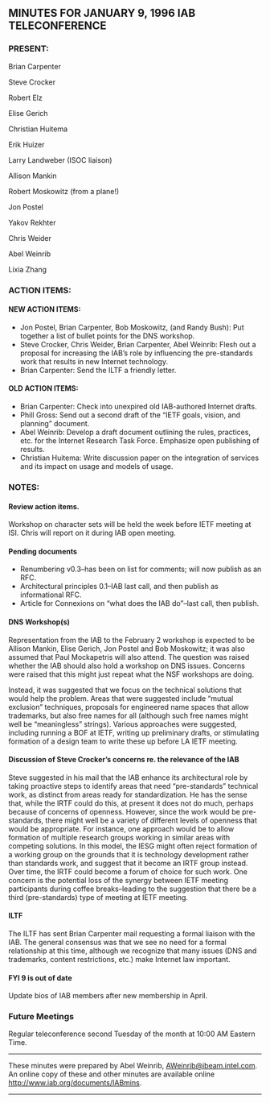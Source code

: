 
MINUTES FOR JANUARY 9, 1996 IAB TELECONFERENCE
----------------------------------------------


### PRESENT:



 Brian Carpenter  

 Steve Crocker  

 Robert Elz  

 Elise Gerich  

 Christian Huitema  

 Erik Huizer  

 Larry Landweber (ISOC liaison)  

 Allison Mankin  

 Robert Moskowitz (from a plane!)  

 Jon Postel  

 Yakov Rekhter  

 Chris Weider  

 Abel Weinrib  

Lixia Zhang

### ACTION ITEMS:


#### NEW ACTION ITEMS:

+ Jon Postel, Brian Carpenter, Bob Moskowitz, (and Randy Bush): Put together a list of bullet points for the DNS workshop.
+ Steve Crocker, Chris Weider, Brian Carpenter, Abel Weinrib: Flesh out a proposal for increasing the IAB’s role by influencing the pre-standards work that results in new Internet technology.
+ Brian Carpenter: Send the ILTF a friendly letter.

#### OLD ACTION ITEMS:

+ Brian Carpenter: Check into unexpired old IAB-authored Internet drafts.
+ Phill Gross: Send out a second draft of the “IETF goals, vision, and planning” document.
+ Abel Weinrib: Develop a draft document outlining the rules, practices, etc. for the Internet Research Task Force. Emphasize open publishing of results.
+ Christian Huitema: Write discussion paper on the integration of services and its impact on usage and models of usage.


### NOTES:


#### Review action items.


Workshop on character sets will be held the week before IETF meeting at ISI. Chris will report on it during IAB open meeting.

#### Pending documents

- Renumbering v0.3–has been on list for comments; will now publish as an RFC.
- Architectural principles 0.1–IAB last call, and then publish as informational RFC.
- Article for Connexions on “what does the IAB do”–last call, then publish.

#### DNS Workshop(s)


Representation from the IAB to the February 2 workshop is expected to be Allison Mankin, Elise Gerich, Jon Postel and Bob Moskowitz; it was also assumed that Paul Mockapetris will also attend.
 The question was raised whether the IAB should also hold a workshop on DNS issues. Concerns were raised that this might just repeat what the NSF workshops are doing. 


 Instead, it was suggested that we focus on the technical solutions that would help the problem. Areas that were suggested include “mutual exclusion” techniques, proposals for engineered name spaces that allow trademarks, but also free names for all (although such free names might well be “meaningless” strings). Various approaches were suggested, including running a BOF at IETF, writing up preliminary drafts, or stimulating formation of a design team to write these up before LA IETF meeting. 


#### Discussion of Steve Crocker’s concerns re. the relevance of the IAB


Steve suggested in his mail that the IAB enhance its architectural role by taking proactive steps to identify areas that need “pre-standards” technical work, as distinct from areas ready for standardization. He has the sense that, while the IRTF could do this, at present it does not do much, perhaps because of concerns of openness. However, since the work would be pre-standards, there might well be a variety of different levels of openness that would be appropriate. For instance, one approach would be to allow formation of multiple research groups working in similar areas with competing solutions.
 In this model, the IESG might often reject formation of a working group on the grounds that it is technology development rather than standards work, and suggest that it become an IRTF group instead. Over time, the IRTF could become a forum of choice for such work. One concern is the potential loss of the synergy between IETF meeting participants during coffee breaks–leading to the suggestion that there be a third (pre-standards) type of meeting at IETF meeting. 


#### ILTF


The ILTF has sent Brian Carpenter mail requesting a formal liaison with the IAB. The general consensus was that we see no need for a formal relationship at this time, although we recognize that many issues (DNS and trademarks, content restrictions, etc.) make Internet law important.

#### FYI 9 is out of date


Update bios of IAB members after new membership in April.


### Future Meetings



Regular teleconference second Tuesday of the month at 10:00 AM Eastern Time.




---


These minutes were prepared by Abel Weinrib, AWeinrib@ibeam.intel.com. An online copy of these and other minutes are available online http://www.iab.org/documents/IABmins.




---



